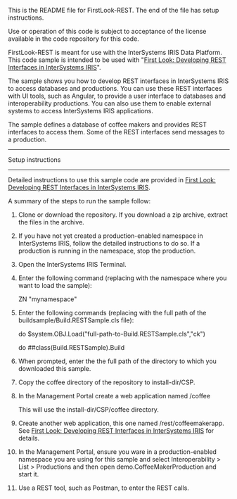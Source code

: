 
This is the README file for FirstLook-REST. The end of the file has setup instructions.

Use or operation of this code is subject to acceptance of the license available in the code repository for this code.

FirstLook-REST is meant for use with the InterSystems IRIS Data Platform.  This code sample is intended to be used with "<a href="http://docs.intersystems.com/irislatest/csp/docbook/DocBook.UI.Page.cls?KEY=AFL_REST">First Look: Developing REST Interfaces in InterSystems IRIS</a>".

The sample shows you how to develop REST interfaces in InterSystems IRIS to access databases and productions. You can use these REST interfaces with UI tools, such as Angular, to provide a user interface to databases and interoperability productions. You can also use them to enable external systems to access InterSystems IRIS applications.

The sample defines a database of coffee makers and provides REST interfaces to access them. Some of the REST interfaces send messages to a production.

*******************************************************************************
Setup instructions
*******************************************************************************
Detailed instructions to use this sample code are provided in <a href="http://docs.intersystems.com/irislatest/csp/docbook/DocBook.UI.Page.cls?KEY=AFL_REST">First Look: Developing REST Interfaces in InterSystems IRIS</a>. 

A summary of the steps to run the sample follow:

1. Clone or download the repository. If you download a zip archive, extract the files in the archive.
2. If you have not yet created a production-enabled namespace in InterSystems IRIS, follow the detailed instructions to do so. If a production is running in the namespace, stop the production.
3. Open the InterSystems IRIS Terminal.

4. Enter the following command (replacing with the namespace where you want to load the sample):

   ZN "mynamespace"

5. Enter the following commands (replacing with the full path of the buildsample/Build.RESTSample.cls file):

    do $system.OBJ.Load("full-path-to-Build.RESTSample.cls","ck")

    do ##class(Build.RESTSample).Build

6. When prompted, enter the the full path of the directory to which you downloaded this sample. 

7. Copy the coffee directory of the repository to install-dir/CSP.

8. In the Management Portal create a web application named /coffee
   
   This will use the install-dir/CSP/coffee directory.

9. Create another web application, this one named /rest/coffeemakerapp. See <a href="http://docs.intersystems.com/irislatest/csp/docbook/DocBook.UI.Page.cls?KEY=AFL_REST">First Look: Developing REST Interfaces in InterSystems IRIS</a> for details.

10. In the Management Portal, ensure you ware in a production-enabled namespace you are using for this sample and select Interoperability > List > Productions and then open demo.CoffeeMakerProduction and start it.

11. Use a REST tool, such as Postman, to enter the REST calls.
